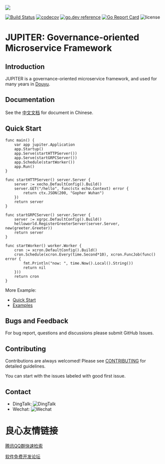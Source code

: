 ![](doc/logo.png)

[![Build Status](https://travis-ci.org/douyu/jupiter.svg?branch=master)](https://travis-ci.org/douyu/jupiter)
[![codecov](https://codecov.io/gh/douyu/jupiter/branch/master/graph/badge.svg)](https://codecov.io/gh/douyu/jupiter)
[![go.dev reference](https://img.shields.io/badge/go.dev-reference-007d9c?logo=go&logoColor=white&style=flat-square)](https://pkg.go.dev/github.com/douyu/jupiter?tab=doc)
[![Go Report Card](https://goreportcard.com/badge/github.com/douyu/jupiter)](https://goreportcard.com/report/github.com/douyu/jupiter)
![license](https://img.shields.io/badge/license-Apache--2.0-green.svg)

# JUPITER: Governance-oriented Microservice Framework

## Introduction

JUPITER is a governance-oriented microservice framework, and used for many years in [Douyu](https://www.douyu.com).

## Documentation

See the [中文文档](http://jupiter.douyu.com/) for document in Chinese.


## Quick Start

```golang
func main() {
	var app jupiter.Application
	app.Startup()
	app.Serve(startHTTPServer())
	app.Serve(startGRPCServer())
	app.Schedule(startWorker())
	app.Run()
}

func startHTTPServer() server.Server {
	server := xecho.DefaultConfig().Build()
	server.GET("/hello", func(ctx echo.Context) error {
		return ctx.JSON(200, "Gopher Wuhan")
	})
	return server
}

func startGRPCServer() server.Server {
	server := xgrpc.DefaultConfig().Build()
	helloworld.RegisterGreeterServer(server.Server, new(greeter.Greeter))
	return server
}

func startWorker() worker.Worker {
	cron := xcron.DefaultConfig().Build()
	cron.Schedule(xcron.Every(time.Second*10), xcron.FuncJob(func() error {
		fmt.Println("now: ", time.Now().Local().String())
		return nil
	}))
	return cron
}
```

More Example:   
- [Quick Start](doc/wiki-cn/quickstart.md)  
- [Examples](http://jupiter.douyu.com/jupiter/1.2example.html)

## Bugs and Feedback

For bug report, questions and discussions please submit GitHub Issues.

## Contributing

Contributions are always welcomed! Please see [CONTRIBUTING](CONTRIBUTING.md) for detailed guidelines.

You can start with the issues labeled with good first issue.

## Contact

- DingTalk: 
    ![DingTalk](doc/dingtalk.png)
- Wechat:
    ![Wechat](doc/wechat.png)


 # 良心友情链接

[腾讯QQ群快速检索](http://u.720life.cn/s/8cf73f7c)

[软件免费开发论坛](http://u.720life.cn/s/bbb01dc0)